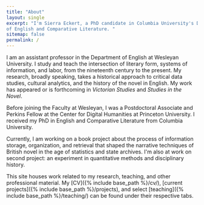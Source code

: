 ```yaml
---
title: "About" 
layout: single
excerpt: "I'm Sierra Eckert, a PhD candidate in Columbia University's Department
of English and Comparative Literature. "
sitemap: false
permalink: /
---
```


I am an assistant professor in the Department of English at Wesleyan University. I study and teach the intersection of literary form, systems of information, and labor, from the nineteenth century to the present. My research, broadly speaking, takes a historical approach to critical data studies, cultural analytics, and the history of the novel in English. My work has appeared or is forthcoming in *Victorian Studies* and *Studies in the Novel*.

Before joining the Faculty at Wesleyan, I was a Postdoctoral Associate and Perkins Fellow at the Center for Digital Humanities at Princeton University. I received my PhD in English and Comparative Literature from Columbia University.

Currently, I am working on a book project about the process of information storage, organization, and retrieval that shaped the narrative techniques of British novel in the age of statistics and state archives. I'm also at work on second project: an experiment in quantitative methods and disciplinary history.

This site houses work related to my research, teaching, and other professional material. My [CV]({% include base_path %}/cv/), [current projects]({% include base_path %}/projects), and select [teaching]({% include base_path %}/teaching/) can be found under their respective tabs.